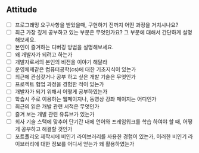 ## Attitude

-   [ ] 프로그래밍 요구사항을 받았을때, 구현하기 전까지 어떤 과정을 거치시나요?
-   [ ] 최근 가장 깊게 공부하고 있는 부분은 무엇인가요? 그 부분에 대해서 간단하게 설명해보세요.
-   [ ] 본인이 즐겨하는 디버깅 방법을 설명해보세요.
-   [ ] 왜 개발자가 되려고 하는가
-   [ ] 개발자로서의 본인의 비전을 이야기 해달라
-   [ ] 운영체제같은 컴퓨터공학(cs)에 대한 기초지식이 있는가
-   [ ] 최근에 관심갖거나 공부 하고 싶은 개발 기술은 무엇인가
-   [ ] 프로젝트 협업 과정을 경험한 적이 있는가
-   [ ] 개발자가 되기 위해서 어떻게 공부하였는가
-   [ ] 학습시 주로 이용하는 웹페이지나, 동영상 강좌 페이지는 어디인가
-   [ ] 최근의 읽은 개발 관련 서적은 무엇인가
-   [ ] 즐겨 보는 개발 관련 유튜브가 있는가
-   [ ] 회사 기술 스택에 맞추어 단기간 내에 언어와 프레임워크를 학습 하여야 할 때, 어떻게 공부하고 해결할 것인가
-   [ ] 포트폴리오 제작시에 비인기 라이브러리를 사용한 경험이 있는가, 이러한 비인기 라이브러리에 대한 정보를 어디서 얻는가 왜 활용하였는가
